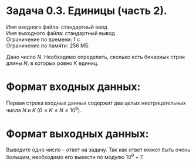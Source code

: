 # Задача 0.3. Единицы (часть 2).
Имя входного файла: стандартный ввод  
Имя выходного файла: стандартный вывод  
Ограничение по времени: 1 с  
Ограничение по памяти: 256 МБ  
        
Дано число $N$. Необходимо определить, сколько есть бинарных строк длины $N$, в которых ровно $K$ единиц.

# Формат входных данных:

Первая строка входных данных содержит два целых неотрицательных числа $N$ и $K$ $(0 ≤ K ≤ N ≤ 10^6)$.

# Формат выходных данных:

Выведите одно число - ответ на задачу. Так как ответ может быть очень большим, необходимо его вывести по модулю $10^9 + 7$.